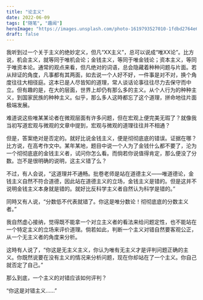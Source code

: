 ```yaml
---
title: "论主义"
date: 2022-06-09
tags: ["随笔", "趣闻"]
heroImage: "https://images.unsplash.com/photo-1619793527010-1fdbd2764e6c?ixlib=rb-1.2.1&ixid=MnwxMjA3fDB8MHxwaG90by1wYWdlfHx8fGVufDB8fHx8&auto=format&fit=crop&w=930&q=80"
draft: false
---
```


我听到过一个关于主义的绝妙定义，但凡“XX主义”，总可以说成“唯XX论”。比方说，机会主义，就等同于唯机会论；金钱主义，等同于唯金钱论；资本主义，等同于唯资本论。通常的观点来看，但凡绝对的词语，总会隐藏着种种问题与片面。若从辩证的角度，凡事都有其两面，如去说一个人好不好，一件事是对不对，换个角度往往大相径庭。这本已是人尽皆知的道理，常人谈话论事往往尽力去保守而中立。但有趣的是，在大的层面，世界上却仍有那么多的主义。从个人行为的种种主义，到国家民族的种种主义。似乎，那么多人这時都忘了这个道理，拼命地往片面极端发展。

难道说这些唯某某论者在微观层面有许多问题，但在宏观上便完美无瑕了？就像我当初写道宏观与微观的文章中提到，宏观与微观的道理往往并不相通？

但是，答案绝对是否定的。就好比说金钱主义，便是彻彻底底的错误。证据在哪？比方说，在高考作文中。某年某地，题目中说一个人为了金钱什么都不要了，沦为一个彻彻底底的金钱主义者，试问你怎么看。而倘若你说值得肯定，那么便没了分数。岂不是很明确的说明，这主义错了么？

不过，有人会说，“这道理并不通畅。批卷老师是站在道德主义——唯道德论，金钱主义自然不符合道德，因此站在道德主义的立场，金钱主义是错的。但是这并不说明金钱主义本身就是错的。就好比反科学主义者自然认为科学是错的。”

同時又有人说，“分数低不代表就错了。你这是唯分数论！彻彻底底的分数主义者。”

我自然虚心接纳，觉得既不能拿一个对立主义者的看法来给问题定性，也不能站在一个特定主义的立场来评价道理。倘若如此，判断一个主义对错自然要客观公正，从一个无主义者的角度来分析。

这時有人说了，“你这是无主义主义，你认为唯有无主义才是评判问题正确的主义。你既然说要在没有主义的情况来分析问题，现在你却站在了一个主义。你自己就否定了自己。”

那么到底，一个主义的对错应该如何评判？

“你这是对错主义……”
